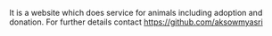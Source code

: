 It is a website which does service for animals including adoption and donation.
For further details contact https://github.com/aksowmyasri